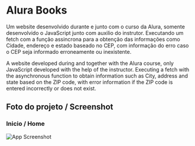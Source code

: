 # Alura Books

Um website desenvolvido durante e junto com o curso da Alura, somente desenvolvido o JavaScript junto com auxilio do instrutor. Executando um fetch com a função assincrona  para a obtenção das informações como Cidade, endereço e estado baseado no CEP, com informação do erro caso o CEP seja informado erroneamente ou inexistente. 

A website developed during and together with the Alura course, only JavaScript developed with the help of the instructor. Executing a fetch with the asynchronous function to obtain information such as City, address and state based on the ZIP code, with error information if the ZIP code is entered incorrectly or does not exist.
## Foto do projeto / Screenshot


### Inicio / Home
![App Screenshot](https://i.imgur.com/sOziynx.png)
